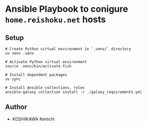 
# Ansible Playbook to conigure `home.reishoku.net` hosts

## Setup

```fish
# Create Python virtual environment in `.venv/` directory
uv venv .venv

# Activate Python virtual environment
source .venv/bin/activate.fish

# Install dependent packages
uv sync

# Install Ansible collections, roles
ansible-galaxy collection install -r ./galaxy_requirements.yml
```

## Author

- KOSHIKAWA Kenichi
